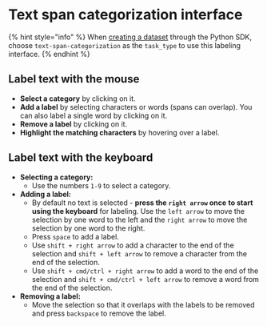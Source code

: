 # Text span categorization interface

{% hint style="info" %}
When [creating a dataset](https://sdkdocs.segments.ai/en/latest/client.html#delete-a-dataset) through the Python SDK, choose `text-span-categorization` as the `task_type` to use this labeling interface.
{% endhint %}

## Label text with the mouse

* **Select a category** by clicking on it.
* **Add a label** by selecting characters or words (spans can overlap). You can also label a single word by clicking on it.
* **Remove a label** by clicking on it.
* **Highlight the matching characters** by hovering over a label.

## Label text with the keyboard

* **Selecting a category:**
  * Use the numbers `1-9` to select a category.
* **Adding a label:**
  * By default no text is selected - **press the `right arrow` once** **to start using the keyboard** for labeling. Use the `left arrow` to move the selection by one word to the left and the `right arrow` to move the selection by one word to the right.
  * Press `space` to add a label.
  * Use `shift + right arrow` to add a character to the end of the selection and `shift + left arrow` to remove a character from the end of the selection.
  * Use `shift + cmd/ctrl + right arrow` to add a word to the end of the selection and `shift + cmd/ctrl + left arrow` to remove a word from the end of the selection.
* **Removing a label:**
  * Move the selection so that it overlaps with the labels to be removed and press `backspace` to remove the label.
